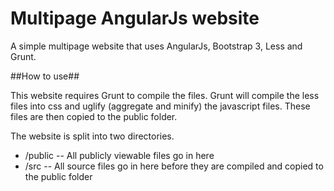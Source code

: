 Multipage AngularJs website
===============

A simple multipage website that uses AngularJs, Bootstrap 3, Less and Grunt.

##How to use##

This website requires Grunt to compile the files. Grunt will compile the less files into css and uglify (aggregate and minify) the javascript files. These files are then copied to the public folder.

The website is split into two directories.
* /public -- All publicly viewable files go in here
* /src -- All source files go in here before they are compiled and copied to the public folder

